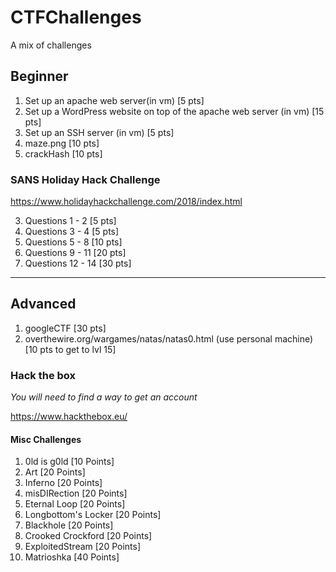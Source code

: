 # CTFChallenges
A mix of challenges

## Beginner

1. Set up an apache web server(in vm) [5 pts]
2. Set up a WordPress website on top of the apache web server (in vm) [15 pts]
3. Set up an SSH server (in vm) [5 pts]
3. maze.png [10 pts]
4. crackHash [10 pts]


###  SANS Holiday Hack Challenge
https://www.holidayhackchallenge.com/2018/index.html

3. Questions 1 - 2 [5 pts]
4. Questions 3 - 4 [5 pts]
5. Questions 5 - 8 [10 pts]
6. Questions 9 - 11 [20 pts]
7. Questions 12 - 14 [30 pts]

-----
## Advanced 

1. googleCTF [30 pts]
2. overthewire.org/wargames/natas/natas0.html (use personal machine) [10 pts to get to lvl 15]
### Hack the box

*You will need to find a way to get an account*

https://www.hackthebox.eu/

#### Misc Challenges

1. 0ld is g0ld [10 Points]
2. Art [20 Points]
3. Inferno [20 Points]
4. misDIRection [20 Points]
5. Eternal Loop [20 Points]
6. Longbottom's Locker [20 Points]
7. Blackhole [20 Points]
8. Crooked Crockford [20 Points]
9. ExploitedStream [20 Points]
10. Matrioshka [40 Points]
